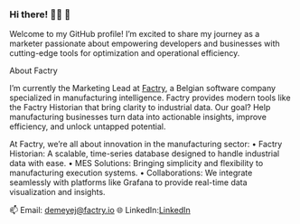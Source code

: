 ### Hi there! 👨‍💻 👋

Welcome to my GitHub profile! I’m excited to share my journey as a marketer passionate about empowering developers and businesses with cutting-edge tools for optimization and operational efficiency.

About Factry

I’m currently the Marketing Lead at [Factry](https://www.factry.io?utm_source=GitHub&utm_medium=profile+page&utm_campaign=evergreen&utm_id=GithubJente), a Belgian software company specialized in manufacturing intelligence. Factry provides modern tools like the Factry Historian that bring clarity to industrial data. Our goal? Help manufacturing businesses turn data into actionable insights, improve efficiency, and unlock untapped potential.

At Factry, we’re all about innovation in the manufacturing sector:
	•	Factry Historian: A scalable, time-series database designed to handle industrial data with ease.
	•	MES Solutions: Bringing simplicity and flexibility to manufacturing execution systems.
	•	Collaborations: We integrate seamlessly with platforms like Grafana to provide real-time data visualization and insights.

📫 Email: demeyej@factry.io
🌐 LinkedIn:[LinkedIn](https://www.linkedin.com/in/jentedemeyer/)
